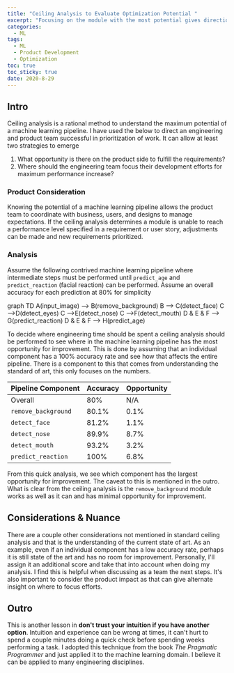 ```yaml
---
title: "Ceiling Analysis to Evaluate Optimization Potential " 
excerpt: "Focusing on the module with the most potential gives direction on where to optimize the model pipeline"
categories:
  - ML
tags:
  - ML
  - Product Development
  - Optimization
toc: true
toc_sticky: true
date: 2020-8-29
---
```

<script>
MathJax = {
  tex: {
    inlineMath: [['$', '$'], ['\\(', '\\)']],
    displayMath: [ ['$$', '$$'], ['\\[', '\\]'] ],
  },
  svg: {
    fontCache: 'global'
  }
};
</script>
<script type="text/javascript" id="MathJax-script" async
  src="https://cdn.jsdelivr.net/npm/mathjax@3/es5/tex-svg.js">
</script>
<script async src="https://unpkg.com/mermaid@8.6.4/dist/mermaid.min.js"></script>

## Intro
Ceiling analysis is a rational method to understand the maximum potential of a machine learning pipeline. I have used the below to direct an engineering and product team successful in prioritization of work. It can allow at least two strategies to emerge
1. What opportunity is there on the product side to fulfill the requirements?
2. Where should the engineering team focus their development efforts for maximum performance increase?

### Product Consideration
Knowing the potential of a machine learning pipeline allows the product team to coordinate with business, users, and designs to manage expectations. If the ceiling analysis determines a module is unable to reach a performance level specified in a requirement or user story, adjustments can be made and new requirements prioritized.

### Analysis
Assume the following contrived machine learning pipeline where intermediate steps must be performed until `predict_age` and `predict_reaction` (facial reaction) can be performed. Assume an overall accuracy for each prediction at 80% for simplicity

<div class="mermaid" font-size='50px'>
graph TD
	A(input_image) --> B(remove_background)
	B --> C(detect_face)
	C -->D(detect_eyes)
	C -->E(detect_nose)
	C -->F(detect_mouth)
  D & E & F --> G(predict_reaction)
  D & E & F --> H(predict_age)
</div>


To decide where engineering time should be spent a ceiling analysis should be performed to see where in the machine learning pipeline has the most opportunity for improvement. This is done by assuming that an individual component has a 100% accuracy rate and see how that affects the entire pipeline. There is a component to this that comes from understanding the standard of art, this only focuses on the numbers.

|Pipeline Component|Accuracy|Opportunity
|----|----|----|
|Overall|80%|N/A|
|`remove_background`|80.1%|0.1%|
|`detect_face`|81.2%|1.1%|
|`detect_nose`|89.9%|8.7%|
|`detect_mouth`|93.2%|3.2%|
|`predict_reaction`|100%|6.8%|

From this quick analysis, we see which component has the largest opportunity for improvement. The caveat to this is mentioned in the outro. What is clear from the ceiling analysis is the `remove_background` module works as well as it can and has minimal opportunity for improvement.

## Considerations & Nuance
There are a couple other considerations not mentioned in standard ceiling analysis and that is the understanding of the current state of art. As an example, even if an individual component has a low accuracy rate, perhaps it is still state of the art and has no room for improvement. Personally, I'll assign it an additional score and take that into account when doing my analysis. I find this is helpful when discussing as a team the next steps. 
It's also important to consider the product impact as that can give alternate insight on where to focus efforts.

## Outro
This is another lesson in **don't trust your intuition if you have another option**. Intuition and experience can be wrong at times, it can't hurt to spend a couple minutes doing a quick check before spending weeks performing a task. I adopted this technique from the book *The Pragmatic Programmer* and just applied it to the machine learning domain. I believe it can be applied to many engineering disciplines.